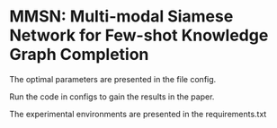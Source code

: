 # MMSN: Multi-modal Siamese Network for Few-shot Knowledge Graph Completion
The optimal parameters are presented in the file config.

Run the code in configs to gain the results in the paper.

The experimental environments are presented in the requirements.txt


